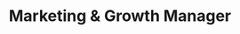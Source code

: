 ---
title: Marketing & Growth Manager
describe: Here's the Marketing & Growth Manager describtion.
layout: front
type: hide
parent: three
child: 3
icon: icon3
---